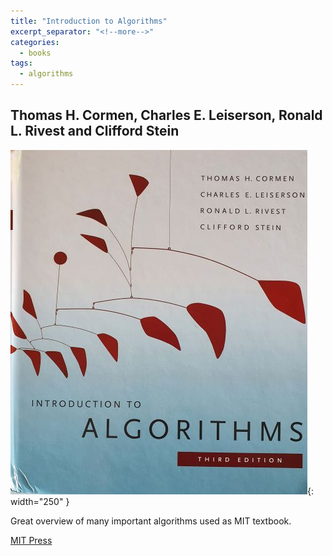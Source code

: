 ```yaml
---
title: "Introduction to Algorithms"
excerpt_separator: "<!--more-->"
categories:
  - books
tags:
  - algorithms
---
```



## Thomas H. Cormen, Charles E. Leiserson, Ronald L. Rivest and Clifford Stein

![alt text](/images/book_covers/intro_to_algorithms.jpg "Title"){: width="250" }

<!--more-->

Great overview of many important algorithms used as MIT textbook.


[MIT Press](https://mitpress.mit.edu/books/introduction-algorithms-fourth-edition)




